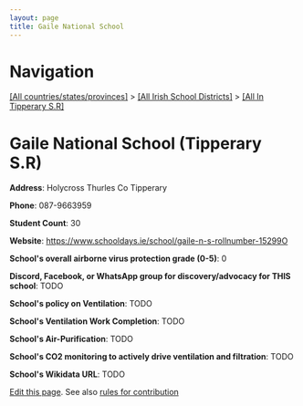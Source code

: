 ```yaml
---
layout: page
title: Gaile National School
---
```

# Navigation

[[All countries/states/provinces]](../../..) > [[All Irish School Districts]](../..) > [[All In Tipperary S.R]](..)

# Gaile National School (Tipperary S.R)

**Address**: Holycross Thurles Co Tipperary

**Phone**: 087-9663959

**Student Count**: 30

**Website**: <https://www.schooldays.ie/school/gaile-n-s-rollnumber-15299O>

**School's overall airborne virus protection grade (0-5)**: 0

**Discord, Facebook, or WhatsApp group for discovery/advocacy for THIS school**: TODO

**School's policy on Ventilation**: TODO

**School's Ventilation Work Completion**: TODO

**School's Air-Purification**: TODO

**School's CO2 monitoring to actively drive ventilation and filtration**: TODO

**School's Wikidata URL**: TODO


[Edit this page](https://github.com/ventilate-schools/Ireland/edit/main/./Tipperary_S.R/Gaile_National_School.md). See also [rules for contribution](../../../contribution-rules/)